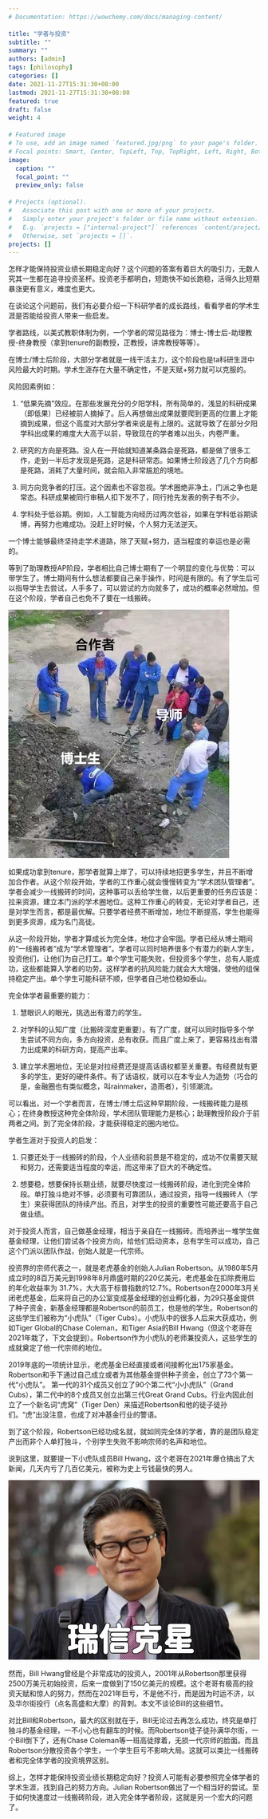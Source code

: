 ```yaml
---
# Documentation: https://wowchemy.com/docs/managing-content/

title: "学者与投资"
subtitle: ""
summary: ""
authors: [admin]
tags: [philosophy]
categories: []
date: 2021-11-27T15:31:30+08:00
lastmod: 2021-11-27T15:31:30+08:00
featured: true
draft: false
weight: 4

# Featured image
# To use, add an image named `featured.jpg/png` to your page's folder.
# Focal points: Smart, Center, TopLeft, Top, TopRight, Left, Right, BottomLeft, Bottom, BottomRight.
image:
  caption: ""
  focal_point: ""
  preview_only: false

# Projects (optional).
#   Associate this post with one or more of your projects.
#   Simply enter your project's folder or file name without extension.
#   E.g. `projects = ["internal-project"]` references `content/project/deep-learning/index.md`.
#   Otherwise, set `projects = []`.
projects: []
---
```


怎样才能保持投资业绩长期稳定向好？这个问题的答案有着巨大的吸引力，无数人究其一生都在追寻投资圣杯。投资老手都明白，短跑快不如长跑稳，活得久比短期暴涨更有意义，难度也更大。

 在谈论这个问题前，我们有必要介绍一下科研学者的成长路线，看看学者的学术生涯是否能给投资人带来一些启发。

<!--more-->

学者路线，以美式教职体制为例，一个学者的常见路径为：博士-博士后-助理教授-终身教授（拿到tenure的副教授，正教授，讲席教授等等）。

 在博士/博士后阶段，大部分学者就是一线干活主力，这个阶段也是ta科研生涯中风险最大的时期。学术生涯存在大量不确定性，不是天赋+努力就可以克服的。

 风险因素例如：

1. “低果先摘”效应。在那些发展充分的夕阳学科，所有简单的，浅显的科研成果（即低果）已经被前人摘掉了。后人再想做出成果就要爬到更高的位置上才能摘到成果，但这个高度对大部分学者来说是有上限的。这就导致了在部分夕阳学科出成果的难度大大高于以前，导致现在的学者难以出头，内卷严重。

2. 研究的方向是死路。没人在一开始就知道某条路会是死路，都是做了很多工作，走到一半后才发现是死路，这是科研常态。如果博士阶段选了几个方向都是死路，消耗了大量时间，就会陷入非常尴尬的境地。

3. 同方向竞争者的打压。这个因素也不容忽视。学术圈绝非净土，门派之争也是常态。科研成果被同行审稿人扣下发不了，同行抢先发表的例子有不少。

4. 学科处于低谷期。例如，人工智能方向经历过两次低谷，如果在学科低谷期读博，再努力也难成功。没赶上好时候，个人努力无法逆天。

 一个博士能够最终坚持走学术道路，除了天赋+努力，适当程度的幸运也是必需的。

 等到了助理教授AP阶段，学者相比自己博士期有了一个明显的变化与优势：可以带学生了。博士期间有什么想法都要自己亲手操作，时间是有限的。有了学生后可以指导学生去尝试，人手多了，可以尝试的方向就多了，成功的概率必然增加。但在这个阶段，学者自己也免不了要在一线搬砖。

 ![phd](phd.jpg)

 如果成功拿到tenure，那学者就算上岸了，可以持续地招更多学生，并且不断增加合作者。从这个阶段开始，学者的工作重心就会慢慢转变为“学术团队管理者”。学者会减少一线搬砖的时间，这种事可以丢给学生做，以后更重要的任务应该是：拉来资源，建立本门派的学术圈地位。这种工作重心的转变，无论对学者自己，还是对学生而言，都是最优解。只要学者经费不断增加，地位不断提高，学生也能得到更多资源，成为名门高徒。

从这一阶段开始，学者才算成长为完全体，地位才会牢固。学者已经从博士期间的“一线搬砖者”成为“学术管理者”。学者可以同时培养很多个有潜力的新人学生，投资他们，让他们为自己打工。单个学生可能失败，但投资多个学生，总有人能成功，这些都能算入学者的功劳。这样学者的抗风险能力就会大大增强，使他的组保持稳定产出。单个学生可能科研不顺，但学者自己地位稳如泰山。

 完全体学者最重要的能力：

 

1. 慧眼识人的眼光，挑选出有潜力的学生。

2. 对学科的认知广度（比搬砖深度更重要）。有了广度，就可以同时指导多个学生尝试不同方向，多方向投资，总有收获。而且广度上来了，更容易找出有潜力出成果的科研方向，提高产出率。

3. 建立学术圈地位，无论是对拉经费还是提高话语权都至关重要。有经费就有更多的学生，更好的硬件条件。有了话语权，就可以在本专业人为造势（巧合的是，金融圈也有类似概念，叫rainmaker，造雨者），引领潮流。

 可以看出，对一个学者而言，在博士/博士后这种早期阶段，一线搬砖能力是核心；在终身教授这种完全体阶段，学术团队管理能力是核心；助理教授阶段介于前两者之间。到了完全体阶段，才能获得稳定的圈内地位。

 学者生涯对于投资人的启发：

1. 只要还处于一线搬砖的阶段，个人业绩和前景是不稳定的，成功不仅需要天赋和努力，还需要适当程度的幸运，而这带来了巨大的不确定性。

2. 想要稳，想要保持长期业绩，就要尽快度过一线搬砖阶段，进化到完全体阶段。单打独斗绝对不够，必须要有可靠团队，通过投资，指导一线搬砖人（学生）来获得团队的持续产出。而且，对学生的投资的重要性可能还要高于自己做业绩。

 对于投资人而言，自己做基金经理，相当于亲自在一线搬砖。而培养出一堆学生做基金经理，让他们尝试各个投资方向，给他们启动资本，总有学生可以成功，自己这个门派以团队作战，创始人就是一代宗师。

 投资界的宗师代表之一，就是老虎基金的创始人Julian Robertson。从1980年5月成立时的8百万美元到1998年8月鼎盛时期的220亿美元，老虎基金在扣除费用后的年化收益率为 31.7%，大大高于标普指数的12.7%。Robertson在2000年3月关闭老虎基金，后来将自己的办公室变成基金经理的创业孵化器，为29只基金提供了种子资金，新基金经理都是Robertson的前员工，也是他的学生。Robertson的这些学生们被称为“小虎队”（Tiger Cubs）。小虎队中的很多人后来大获成功，例如Tiger Global的Chase Coleman，和Tiger Asia的Bill Hwang（但这个老哥在2021年栽了，下文会提到）。Robertson作为小虎队的老师兼投资人，这些学生的成就奠定了他一代宗师的地位。

2019年底的一项统计显示，老虎基金已经直接或者间接孵化出175家基金。Robertson和手下通过自己成立或者为其他基金提供种子资金，创立了73个第一代“小虎队”。 第一代的31个成员又创立了90个第二代“小小虎队”（Grand Cubs），第二代中的8个成员又创立出第三代Great Grand Cubs。行业内因此创立了一个新名词“虎窝”（Tiger Den）来描述Robertson和他的徒子徒孙们。“虎”出没注意，也成了对冲基金行业的警语。

 到了这个阶段，Robertson已经功成名就，就如同完全体的学者，靠的是团队稳定产出而非个人单打独斗，个别学生失败不影响宗师的名声和地位。

 说到这里，就要提一下小虎队成员Bill Hwang，这个老哥在2021年爆仓搞出了大新闻，几天内亏了几百亿美元，被称为史上亏钱最快的男人。

 ![bill](bill.jpg)

然而，Bill Hwang曾经是个非常成功的投资人，2001年从Robertson那里获得2500万美元初始投资，后来一度做到了150亿美元的规模。这个老哥有极高的投资天赋和惊人的努力，然而在2021年巨亏，不是他不行，而是因为时运不济，以及华尔街投行（点名高盛和大摩）的背刺。本文不谈论Bill的这些细节。

 对比Bill和Robertson，最大的区别就在于，Bill无论过去再怎么成功，终究是单打独斗的基金经理，一不小心也有翻车的时候。而Robertson徒子徒孙满华尔街，一个Bill倒下了，还有Chase Coleman等一班高徒撑着，无损一代宗师的脸面。而且Robertson分散投资各个学生，一个学生巨亏不影响大局。这就可以类比一线搬砖者和完全体学者的投资境界区别。

 综上，怎样才能保持投资业绩长期稳定向好？投资人可能有必要参照完全体学者的学术生涯，找到自己的努力方向。Julian Robertson做出了一个相当好的尝试。至于如何快速度过一线搬砖阶段，进入完全体学者阶段，这就是另一个宏大的问题了。